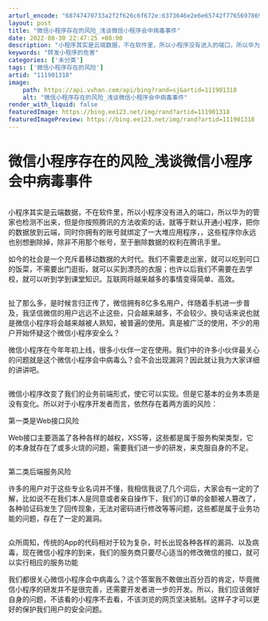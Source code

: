 ```yaml
---
arturl_encode: "68747470733a2f2f626c6f672e:6373646e2e6e65742f77656978696e5f33303232343939332f:61727469636c652f64657461696c732f313131393031333138"
layout: post
title: "微信小程序存在的风险_浅谈微信小程序会中病毒事件"
date: 2022-08-30 22:47:25 +08:00
description: "小程序其实是云端数据，不在软件里，所以小程序没有进入的端口，所以华为的管家也检测不出来，但是你按照腾"
keywords: "转发小程序的危害"
categories: ['未分类']
tags: ['微信小程序存在的风险']
artid: "111901318"
image:
    path: https://api.vvhan.com/api/bing?rand=sj&artid=111901318
    alt: "微信小程序存在的风险_浅谈微信小程序会中病毒事件"
render_with_liquid: false
featuredImage: https://bing.ee123.net/img/rand?artid=111901318
featuredImagePreview: https://bing.ee123.net/img/rand?artid=111901318
---
```


# 微信小程序存在的风险_浅谈微信小程序会中病毒事件

![]()

小程序其实是云端数据，不在软件里，所以小程序没有进入的端口，所以华为的管家也检测不出来，但是你按照腾讯的方法收索的话，就等于默认开通小程序，把你的数据放到云端，同时你拥有的账号就绑定了一大堆应用程序，，这些程序你永远也别想删除掉，除非不用那个帐号，至于删除数据的权利在腾讯手里。

如今的社会是一个充斥着移动数据的大时代。我们不需要走出家，就可以吃到可口的饭菜，不需要出门逛街，就可以买到漂亮的衣服；也许以后我们不需要在去学校，就可以听到学到课堂知识。互联网将越来越多的事情变得简单、高效。

![]()

扯了那么多，是时候言归正传了，微信拥有8亿多名用户，伴随着手机进一步普及，我坚信微信的用户远远不止这些，只会越来越多，不会较少。换句话来说也就是微信小程序将会越来越被人熟知，被普遍的使用。真是被广泛的使用，不少的用户开始怀疑这个微信小程序安全么？

微信小程序在今年年初上线，很多小伙伴一定在使用。我们中的许多小伙伴最关心的问题就是这个微信小程序会中病毒么？会不会出现漏洞？因此就让我为大家详细的讲讲吧。

![]()

微信小程序改变了我们的业务前端形式，使它可以实现。但是它基本的业务本质是没有变化。所以对于小程序开发者而言，依然存在着两方面的风险：

第一类是Web接口风险

Web接口主要涵盖了各种各样的越权，XSS等，这些都是属于服务构架类型，它的本身就存在了或多火烧的问题，需要我们进一步的研发，来克服自身的不足。

![]()

第二类后端服务风险

许多的用户对于这些专业名词并不懂，我相信我说了几个词后，大家会有一定的了解，比如说不在我们本人是同意或者亲自操作下，我们的订单的金额被人篡改了，各种验证码发生了回传现象，无法对密码进行修改等等问题，这些都是属于业务功能的问题，存在了一定的漏洞。

![]()

众所周知，传统的App的代码相对于较为复杂，时长出现各种各样的漏洞、以及病毒，现在微信小程序的到来，我们的服务商只要尽心适当的修改微信的接口，就可以实行相应的服务功能

我们都很关心微信小程序会中病毒么？这个答案我不敢做出百分百的肯定，毕竟微信小程序的研发并不是很完善，还需要开发者进一步的开发。所以，我们应该做好自身的问题，不该看的小程序不去看，不该浏览的网页坚决抵制。这样子才可以更好的保护我们用户的安全问题。

![]()